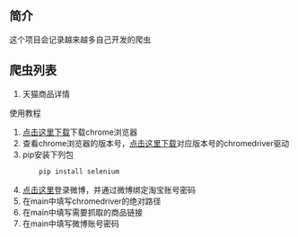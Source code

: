 ## 简介

这个项目会记录越来越多自己开发的爬虫

## 爬虫列表

1. 天猫商品详情

使用教程

1. [点击这里下载](https://www.google.com/chrome/)下载chrome浏览器
2. 查看chrome浏览器的版本号，[点击这里下载](http://chromedriver.storage.googleapis.com/index.html)对应版本号的chromedriver驱动
3. pip安装下列包
    ```bash
        pip install selenium
    ```
4. [点击这里](https://account.weibo.com/set/bindsns/bindtaobao)登录微博，并通过微博绑定淘宝账号密码
5. 在main中填写chromedriver的绝对路径
6. 在main中填写需要抓取的商品链接
7. 在main中填写微博账号密码
